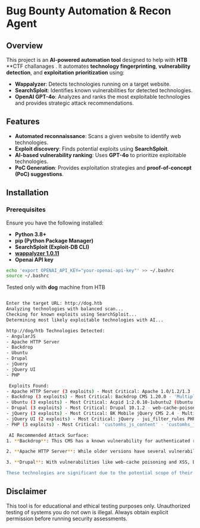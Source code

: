 # Bug Bounty Automation & Recon Agent

## Overview
This project is an **AI-powered automation tool** designed to help with **HTB** **CTF challanages . It automates **technology fingerprinting**, **vulnerability detection**, and **exploitation prioritization** using:

- **Wappalyzer**: Detects technologies running on a target website.
- **SearchSploit**: Identifies known vulnerabilities for detected technologies.
- **OpenAI GPT-4o**: Analyzes and ranks the most exploitable technologies and provides strategic attack recommendations.

## Features
- **Automated reconnaissance**: Scans a given website to identify web technologies.
- **Exploit discovery**: Finds potential exploits using **SearchSploit**.
- **AI-based vulnerability ranking**: Uses **GPT-4o** to prioritize exploitable technologies.
- **PoC Generation**: Provides exploitation strategies and **proof-of-concept (PoC) suggestions**.

## Installation

### Prerequisites
Ensure you have the following installed:

- **Python 3.8+**
- **pip (Python Package Manager)**
- **SearchSploit (Exploit-DB CLI)**
- [**wappalyzer 1.0.11**](https://pypi.org/project/wappalyzer/)
- **Openai API key**

```sh
echo 'export OPENAI_API_KEY="your-openai-api-key"' >> ~/.bashrc
source ~/.bashrc

```



Tested only with **dog** machine from HTB

```sh

Enter the target URL: http://dog.htb
Analyzing technologies with balanced scan...
Checking for known exploits using SearchSploit...
Determining most likely exploitable technologies with AI...

http://dog/htb Technologies Detected:
- AngularJS
- Apache HTTP Server
- Backdrop
- Ubuntu
- Drupal
- jQuery
- jQuery UI
- PHP

 Exploits Found:
- Apache HTTP Server (3 exploits) - Most Critical: Apache 1.0/1.2/1.3 - Server Address Disclosure
- Backdrop (3 exploits) - Most Critical: Backdrop CMS 1.20.0 - 'Multiple' Cross-Site Request Forgery (CSRF)
- Ubuntu (3 exploits) - Most Critical: Acpid 1:2.0.10-1ubuntu2 (Ubuntu 11.04/11.10) - Boundary Crossing Privilege Escalation
- Drupal (3 exploits) - Most Critical: Drupal 10.1.2 - web-cache-poisoning-External-service-interaction
- jQuery (3 exploits) - Most Critical: BK Mobile jQuery CMS 2.4 - Multiple Vulnerabilities
- jQuery UI (2 exploits) - Most Critical: jQuery - jui_filter_rules PHP Code Execution
- PHP (3 exploits) - Most Critical: 'customhs_js_content' - 'customhs_js_content' Cross-Site Request Forgery

 AI Recommended Attack Surface:
1. **Backdrop**: This CMS has a known vulnerability for authenticated remote command execution (RCE), which is severe as it may allow attackers to execute arbitrary commands on the server. Exploiting RCE typically provides high returns to attackers by giving them control over the host system.

2. **Apache HTTP Server**: While older versions have several vulnerabilities, cross-site scripting (XSS) through server-side includes can be a serious issue. If a vulnerable configuration is detected, attackers can potentially inject scripts into trusted contexts, threatening data integrity and user privacy.

3. **Drupal**: With vulnerabilities like web-cache poisoning and XSS, Drupal installations can be particularly appealing targets for attackers aiming to inject malicious scripts or interact with external services in unintended ways. These issues can compromise both the site's data confidentiality and integrity depending on the extent of the interaction.

These technologies are significant due to the potential scope of their vulnerabilities, potential for easy exploitation, and the impact of a successful attack, which is why they are prioritized for closer scrutiny.
```

## Disclaimer

 This tool is for educational and ethical testing purposes only.
Unauthorized testing of systems you do not own is illegal. Always obtain explicit permission before running security assessments.